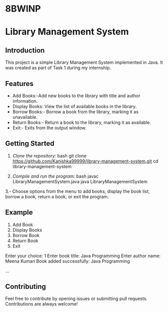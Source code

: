 # 8BWINP
# Library Management System

## Introduction

This project is a simple Library Management System implemented in Java. It was created as part of Task 1 during my internship.

## Features

- Add Books:-Add new books to the library with title and author information.
- Display Books: View the list of available books in the library.
- Borrow Books:- Borrow a book from the library, marking it as unavailable.
- Return Books:- Return a book to the library, marking it as available.
- Exit:- Exits from the output window.

## Getting Started

1. *Clone the repository:*
   bash
   git clone https://github.com/Kanishka99999/library-management-system.git
   cd library-management-system
   

2. *Compile and run the program:*
   bash
   javac LibraryManagementSystem.java
   java LibraryManagementSystem
   

3.- Choose options from the menu to add books, display the book list, borrow a book, return a book, or exit the program.

## Example

1. Add Book
2. Display Books
3. Borrow Book
4. Return Book
5. Exit

Enter your choice: 1
Enter book title: Java Programming
Enter author name: Meena Kumari
Book added successfully: Java Programming

...

## Contributing

Feel free to contribute by opening issues or submitting pull requests. Contributions are always welcome!


